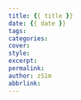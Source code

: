 ```yaml
---
title: {{ title }}
date: {{ date }}
tags:
categories:
cover:
style:
excerpt:
permalink:
author: zS1m
abbrlink:
---
```

